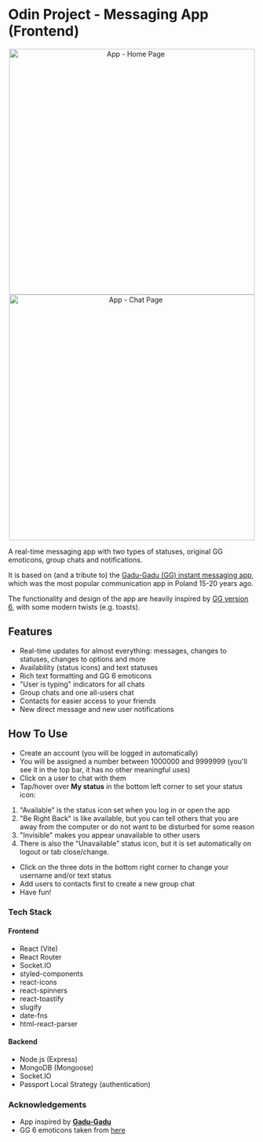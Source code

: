 # Odin Project - Messaging App (Frontend)

<p align="center">
  <img src="https://res.cloudinary.com/dvhkp9wc6/image/upload/v1714057805/messaging_app/gpww83xlhtsflekh3jgg.png" height="500" title="App - Home Page">
  <img src="https://res.cloudinary.com/dvhkp9wc6/image/upload/v1714057805/messaging_app/s2biyhzign7klmrndjbf.png" height="500" title="App - Chat Page">
</p>

A real-time messaging app with two types of statuses, original GG emoticons, group chats and notifications.

It is based on (and a tribute to) the [Gadu-Gadu (GG) instant messaging app](https://en.wikipedia.org/wiki/Gadu-Gadu), which was the most popular communication app in Poland 15-20 years ago.

The functionality and design of the app are heavily inspired by [GG version 6](https://spidersweb.pl/_next/image?url=https%3A%2F%2Focs-pl.oktawave.com%2Fv1%2FAUTH_2887234e-384a-4873-8bc5-405211db13a2%2Fspidersweb%2F2019%2F04%2Fgadu-gadu-historia-2.png&w=700&q=75), with some modern twists (e.g. toasts).

## Features

- Real-time updates for almost everything: messages, changes to statuses, changes to options and more
- Availability (status icons) and text statuses
- Rich text formatting and GG 6 emoticons
- "User is typing" indicators for all chats
- Group chats and one all-users chat
- Contacts for easier access to your friends
- New direct message and new user notifications

## How To Use

- Create an account (you will be logged in automatically)
- You will be assigned a number between 1000000 and 9999999 (you'll see it in the top bar, it has no other meaningful uses)
- Click on a user to chat with them
- Tap/hover over **My status** in the bottom left corner to set your status icon:

1. "Available" is the status icon set when you log in or open the app
2. "Be Right Back" is like available, but you can tell others that you are away from the computer or do not want to be disturbed for some reason
3. "Invisible" makes you appear unavailable to other users
4. There is also the "Unavailable" status icon, but it is set automatically on logout or tab close/change.

- Click on the three dots in the bottom right corner to change your username and/or text status
- Add users to contacts first to create a new group chat
- Have fun!

### Tech Stack

#### Frontend

- React (Vite)
- React Router
- Socket.IO
- styled-components
- react-icons
- react-spinners
- react-toastify
- slugify
- date-fns
- html-react-parser

#### Backend

- Node.js (Express)
- MongoDB (Mongoose)
- Socket.IO
- Passport Local Strategy (authentication)

### Acknowledgements

- App inspired by [**Gadu-Gadu**](https://www.gg.pl/)
- GG 6 emoticons taken from [here](https://emots.yetihehe.com/)
